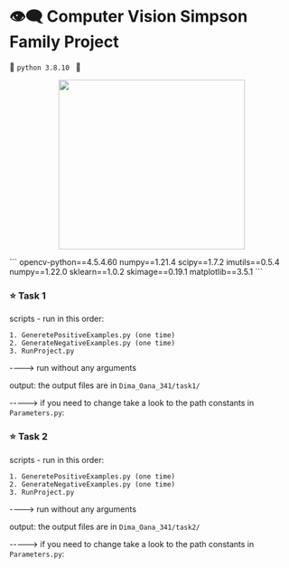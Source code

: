 # :eye_speech_bubble: Computer Vision Simpson Family Project 
:snake:	```python 3.8.10 ``` :snake:	

<p align="center">
<img src="https://user-images.githubusercontent.com/61749814/167293011-8ea321a7-8a8f-4f2c-9860-b57c8d1f5422.png" width="330" height="300" />
</p>
```
opencv-python==4.5.4.60
numpy==1.21.4
scipy==1.7.2
imutils==0.5.4
numpy==1.22.0
sklearn==1.0.2
skimage==0.19.1
matplotlib==3.5.1
```

### :star: Task 1
scripts - run in this order: 
```
1. GeneretePositiveExamples.py (one time)
2. GenerateNegativeExamples.py (one time)
3. RunProject.py
```

----> run without any arguments

output: the output files are in ```Dima_Oana_341/task1/```

-----> if you need to change take a look to the path constants in ```Parameters.py```:


### :star: Task 2
scripts - run in this order: 
```
1. GeneretePositiveExamples.py (one time)
2. GenerateNegativeExamples.py (one time)
3. RunProject.py
```

----> run without any arguments

output: the output files are in ```Dima_Oana_341/task2/```

-----> if you need to change take a look to the path constants in ```Parameters.py```:

